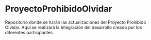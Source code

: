 # ProyectoProhibidoOlvidar
Repositorio donde se harán las actualizaciones del Proyecto Prohibido Olvidar. Aquí se realizará la integración del desarrollo creado por los diferentes participantes.
